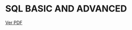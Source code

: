 # SQL BASIC AND ADVANCED
[Ver PDF](https://drive.google.com/uc?export=view&id=15DSR0kBJDQ6yhKJvgTu_x4xXQx8_3MW0)
